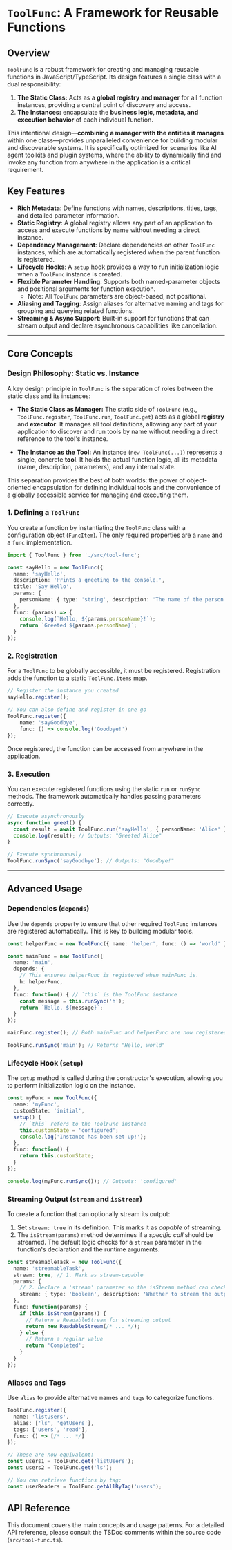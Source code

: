 # `ToolFunc`: A Framework for Reusable Functions

## Overview

`ToolFunc` is a robust framework for creating and managing reusable functions in JavaScript/TypeScript. Its design features a single class with a dual responsibility:

1. **The Static Class:** Acts as a **global registry and manager** for all function instances, providing a central point of discovery and access.
2. **The Instances:** encapsulate the **business logic, metadata, and execution behavior** of each individual function.

This intentional design—**combining a manager with the entities it manages** within one class—provides unparalleled convenience for building modular and discoverable systems. It is specifically optimized for scenarios like AI agent toolkits and plugin systems, where the ability to dynamically find and invoke any function from anywhere in the application is a critical requirement.

## Key Features

- **Rich Metadata**: Define functions with names, descriptions, titles, tags, and detailed parameter information.
- **Static Registry**: A global registry allows any part of an application to access and execute functions by name without needing a direct instance.
- **Dependency Management**: Declare dependencies on other `ToolFunc` instances, which are automatically registered when the parent function is registered.
- **Lifecycle Hooks**: A `setup` hook provides a way to run initialization logic when a `ToolFunc` instance is created.
- **Flexible Parameter Handling**: Supports both named-parameter objects and positional arguments for function execution.
  - Note: All `ToolFunc` parameters are object-based, not positional.
- **Aliasing and Tagging**: Assign aliases for alternative naming and tags for grouping and querying related functions.
- **Streaming & Async Support**: Built-in support for functions that can stream output and declare asynchronous capabilities like cancellation.

---

## Core Concepts

### Design Philosophy: Static vs. Instance

A key design principle in `ToolFunc` is the separation of roles between the static class and its instances:

- **The Static Class as Manager:** The static side of `ToolFunc` (e.g., `ToolFunc.register`, `ToolFunc.run`, `ToolFunc.get`) acts as a global **registry** and **executor**. It manages all tool definitions, allowing any part of your application to discover and run tools by name without needing a direct reference to the tool's instance.

- **The Instance as the Tool:** An instance (`new ToolFunc(...)`) represents a single, concrete **tool**. It holds the actual function logic, all its metadata (name, description, parameters), and any internal state.

This separation provides the best of both worlds: the power of object-oriented encapsulation for defining individual tools and the convenience of a globally accessible service for managing and executing them.

### 1. Defining a `ToolFunc`

You create a function by instantiating the `ToolFunc` class with a configuration object (`FuncItem`). The only required properties are a `name` and a `func` implementation.

```typescript
import { ToolFunc } from './src/tool-func';

const sayHello = new ToolFunc({
  name: 'sayHello',
  description: 'Prints a greeting to the console.',
  title: 'Say Hello',
  params: {
    personName: { type: 'string', description: 'The name of the person to greet.', required: true }
  },
  func: (params) => {
    console.log(`Hello, ${params.personName}!`);
    return `Greeted ${params.personName}`;
  }
});
```

### 2. Registration

For a `ToolFunc` to be globally accessible, it must be registered. Registration adds the function to a static `ToolFunc.items` map.

```typescript
// Register the instance you created
sayHello.register();

// You can also define and register in one go
ToolFunc.register({
    name: 'sayGoodbye',
    func: () => console.log('Goodbye!')
});
```

Once registered, the function can be accessed from anywhere in the application.

### 3. Execution

You can execute registered functions using the static `run` or `runSync` methods. The framework automatically handles passing parameters correctly.

```typescript
// Execute asynchronously
async function greet() {
  const result = await ToolFunc.run('sayHello', { personName: 'Alice' });
  console.log(result); // Outputs: "Greeted Alice"
}

// Execute synchronously
ToolFunc.runSync('sayGoodbye'); // Outputs: "Goodbye!"
```

---

## Advanced Usage

### Dependencies (`depends`)

Use the `depends` property to ensure that other required `ToolFunc` instances are registered automatically. This is key to building modular tools.

```typescript
const helperFunc = new ToolFunc({ name: 'helper', func: () => 'world' });

const mainFunc = new ToolFunc({
  name: 'main',
  depends: {
    // This ensures helperFunc is registered when mainFunc is.
    h: helperFunc,
  },
  func: function() { // `this` is the ToolFunc instance
    const message = this.runSync('h');
    return `Hello, ${message}`;
  }
});

mainFunc.register(); // Both mainFunc and helperFunc are now registered.

ToolFunc.runSync('main'); // Returns "Hello, world"
```

### Lifecycle Hook (`setup`)

The `setup` method is called during the constructor's execution, allowing you to perform initialization logic on the instance.

```typescript
const myFunc = new ToolFunc({
  name: 'myFunc',
  customState: 'initial',
  setup() {
    // `this` refers to the ToolFunc instance
    this.customState = 'configured';
    console.log('Instance has been set up!');
  },
  func: function() {
    return this.customState;
  }
});

console.log(myFunc.runSync()); // Outputs: 'configured'
```

### Streaming Output (`stream` and `isStream`)

To create a function that can optionally stream its output:

1. Set `stream: true` in its definition. This marks it as *capable* of streaming.
2. The `isStream(params)` method determines if a *specific call* should be streamed. The default logic checks for a `stream` parameter in the function's declaration and the runtime arguments.

```typescript
const streamableTask = new ToolFunc({
  name: 'streamableTask',
  stream: true, // 1. Mark as stream-capable
  params: {
    // 2. Declare a 'stream' parameter so the isStream method can check it
    stream: { type: 'boolean', description: 'Whether to stream the output.' }
  },
  func: function(params) {
    if (this.isStream(params)) {
      // Return a ReadableStream for streaming output
      return new ReadableStream(/* ... */);
    } else {
      // Return a regular value
      return 'Completed';
    }
  }
});
```

### Aliases and Tags

Use `alias` to provide alternative names and `tags` to categorize functions.

```typescript
ToolFunc.register({
  name: 'listUsers',
  alias: ['ls', 'getUsers'],
  tags: ['users', 'read'],
  func: () => [/* ... */]
});

// These are now equivalent:
const users1 = ToolFunc.get('listUsers');
const users2 = ToolFunc.get('ls');

// You can retrieve functions by tag:
const userReaders = ToolFunc.getAllByTag('users');
```

## API Reference

This document covers the main concepts and usage patterns. For a detailed API reference, please consult the TSDoc comments within the source code (`src/tool-func.ts`).
